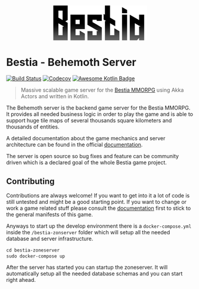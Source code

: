 <p align="center">
  <img width="50%" src="img/logo.png">
</p>

# Bestia - Behemoth Server

[![Build Status](https://travis-ci.org/tfelix/bestia-behemoth.svg)](https://travis-ci.org/tfelix/bestia-behmoth)
[![Codecov](https://codecov.io/github/tfelix/bestia-behemoth/coverage.svg)](https://codecov.io/gh/tfelix/bestia-behemoth)
[![Awesome Kotlin Badge](https://kotlin.link/awesome-kotlin.svg)](https://github.com/KotlinBy/awesome-kotlin)

> Massive scalable game server for the [Bestia MMORPG](https://bestia-game.net) using Akka Actors and written 
> in Kotlin.

The Behemoth server is the backend game server for the Bestia MMORPG. 
It provides all needed business logic in order to play the game and is able to support huge tile maps of several thousands square kilometers and thousands of entities.

A detailed documentation about the game mechanics and server architecture can be found in the official
[documentation](https://docs.bestia-game.net).

The server is open source so bug fixes and feature can be community driven which is a declared goal
of the whole Bestia game project.

## Contributing

Contributions are always welcome! If you want to get into it a lot of code is still untested and might be
a good starting point. If you want to change or work a game related stuff please consult the 
[documentation](https://docs.bestia-game.net) first to stick to the general manifests of this game.
 
 Anyways to start up the develop environment there is a `docker-compose.yml` inside 
the `/bestia-zonserver` folder which will setup all the needed database and server infrastructure.

```
cd bestia-zoneserver
sudo docker-compose up
```

After the server has started you can startup the zoneserver. It will automatically setup all the needed 
database schemas and you can start right ahead.